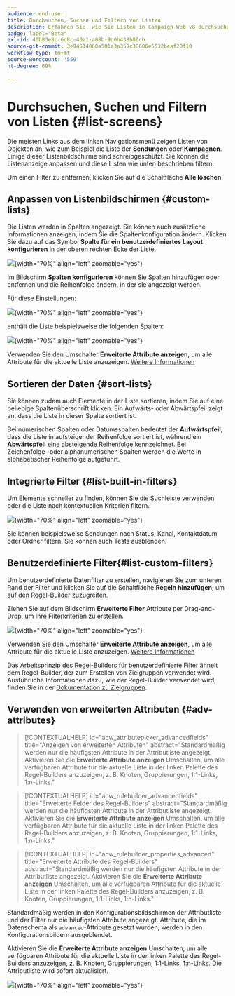 ```yaml
---
audience: end-user
title: Durchsuchen, Suchen und Filtern von Listen
description: Erfahren Sie, wie Sie Listen in Campaign Web v8 durchsuchen und filtern
badge: label="Beta"
exl-id: 46b83e8c-6c8c-40a1-a08b-9d0b438b80cb
source-git-commit: 3e94514060a501a3a359c38606e5532beaf20f10
workflow-type: tm+mt
source-wordcount: '559'
ht-degree: 69%

---
```


# Durchsuchen, Suchen und Filtern von Listen {#list-screens}

Die meisten Links aus dem linken Navigationsmenü zeigen Listen von Objekten an, wie zum Beispiel die Liste der **Sendungen** oder **Kampagnen**. Einige dieser Listenbildschirme sind schreibgeschützt. Sie können die Listenanzeige anpassen und diese Listen wie unten beschrieben filtern.

Um einen Filter zu entfernen, klicken Sie auf die Schaltfläche **Alle löschen**.

## Anpassen von Listenbildschirmen {#custom-lists}

Die Listen werden in Spalten angezeigt. Sie können auch zusätzliche Informationen anzeigen, indem Sie die Spaltenkonfiguration ändern. Klicken Sie dazu auf das Symbol **Spalte für ein benutzerdefiniertes Layout konfigurieren** in der oberen rechten Ecke der Liste.

![](assets/config-columns.png){width="70%" align="left" zoomable="yes"}

Im Bildschirm **Spalten konfigurieren** können Sie Spalten hinzufügen oder entfernen und die Reihenfolge ändern, in der sie angezeigt werden.

Für diese Einstellungen:

![](assets/columns.png){width="70%" align="left" zoomable="yes"}

enthält die Liste beispielsweise die folgenden Spalten:

![](assets/column-sample.png){width="70%" align="left" zoomable="yes"}

Verwenden Sie den Umschalter **Erweiterte Attribute anzeigen**, um alle Attribute für die aktuelle Liste anzuzeigen. [Weitere Informationen](#adv-attributes)

## Sortieren der Daten {#sort-lists}

Sie können zudem auch Elemente in der Liste sortieren, indem Sie auf eine beliebige Spaltenüberschrift klicken. Ein Aufwärts- oder Abwärtspfeil zeigt an, dass die Liste in dieser Spalte sortiert ist.

Bei numerischen Spalten oder Datumsspalten bedeutet der **Aufwärtspfeil**, dass die Liste in aufsteigender Reihenfolge sortiert ist, während ein **Abwärtspfeil** eine absteigende Reihenfolge kennzeichnet. Bei Zeichenfolge- oder alphanumerischen Spalten werden die Werte in alphabetischer Reihenfolge aufgeführt.

## Integrierte Filter {#list-built-in-filters}

Um Elemente schneller zu finden, können Sie die Suchleiste verwenden oder die Liste nach kontextuellen Kriterien filtern.

![](assets/filter.png){width="70%" align="left" zoomable="yes"}

Sie können beispielsweise Sendungen nach Status, Kanal, Kontaktdatum oder Ordner filtern. Sie können auch Tests ausblenden.

## Benutzerdefinierte Filter{#list-custom-filters}

Um benutzerdefinierte Datenfilter zu erstellen, navigieren Sie zum unteren Rand der Filter und klicken Sie auf die Schaltfläche **Regeln hinzufügen**, um auf den Regel-Builder zuzugreifen.

Ziehen Sie auf dem Bildschirm **Erweiterte Filter** Attribute per Drag-and-Drop, um Ihre Filterkriterien zu erstellen.

![](assets/custom-filter.png){width="70%" align="left" zoomable="yes"}

Verwenden Sie den Umschalter **Erweiterte Attribute anzeigen**, um alle Attribute für die aktuelle Liste anzuzeigen. [Weitere Informationen](#adv-attributes)

Das Arbeitsprinzip des Regel-Builders für benutzerdefinierte Filter ähnelt dem Regel-Builder, der zum Erstellen von Zielgruppen verwendet wird. Ausführliche Informationen dazu, wie der Regel-Builder verwendet wird, finden Sie in der [Dokumentation zu Zielgruppen](../audience/segment-builder.md).

## Verwenden von erweiterten Attributen {#adv-attributes}

>[!CONTEXTUALHELP]
>id="acw_attributepicker_advancedfields"
>title="Anzeigen von erweiterten Attributen"
>abstract="Standardmäßig werden nur die häufigsten Attribute in der Attributliste angezeigt. Aktivieren Sie die **Erweiterte Attribute anzeigen** Umschalten, um alle verfügbaren Attribute für die aktuelle Liste in der linken Palette des Regel-Builders anzuzeigen, z. B. Knoten, Gruppierungen, 1:1-Links, 1:n-Links."

>[!CONTEXTUALHELP]
>id="acw_rulebuilder_advancedfields"
>title="Erweiterte Felder des Regel-Builders"
>abstract="Standardmäßig werden nur die häufigsten Attribute in der Attributliste angezeigt. Aktivieren Sie die **Erweiterte Attribute anzeigen** Umschalten, um alle verfügbaren Attribute für die aktuelle Liste in der linken Palette des Regel-Builders anzuzeigen, z. B. Knoten, Gruppierungen, 1:1-Links, 1:n-Links."

>[!CONTEXTUALHELP]
>id="acw_rulebuilder_properties_advanced"
>title="Erweiterte Attribute des Regel-Builders"
>abstract="Standardmäßig werden nur die häufigsten Attribute in der Attributliste angezeigt. Aktivieren Sie die **Erweiterte Attribute anzeigen** Umschalten, um alle verfügbaren Attribute für die aktuelle Liste in der linken Palette des Regel-Builders anzuzeigen, z. B. Knoten, Gruppierungen, 1:1-Links, 1:n-Links."


Standardmäßig werden in den Konfigurationsbildschirmen der Attributliste und der Filter nur die häufigsten Attribute angezeigt. Attribute, die im Datenschema als `advanced`-Attribute gesetzt wurden, werden in den Konfigurationsbildern ausgeblendet.

Aktivieren Sie die **Erweiterte Attribute anzeigen** Umschalten, um alle verfügbaren Attribute für die aktuelle Liste in der linken Palette des Regel-Builders anzuzeigen, z. B. Knoten, Gruppierungen, 1:1-Links, 1:n-Links. Die Attributliste wird sofort aktualisiert.


![](assets/adv-toggle.png){width="70%" align="left" zoomable="yes"}
